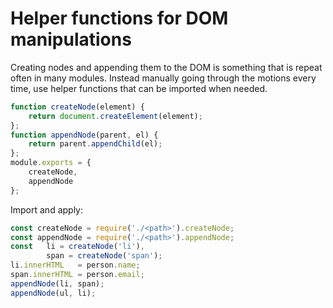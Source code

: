 # Helper functions for DOM manipulations
Creating nodes and appending them to the DOM is something that is repeat often in many modules. Instead manually going through the motions every time, use helper functions that can be imported when needed.
```Javascript
function createNode(element) {
    return document.createElement(element); 
};
function appendNode(parent, el) {
    return parent.appendChild(el); 
};
module.exports = {
    createNode,
    appendNode
};
```
Import and apply:
```Javascript
const createNode = require('./<path>').createNode;
const appendNode = require('./<path>').appendNode;
const   li = createNode('li'),
        span = createNode('span');
li.innerHTML   = person.name;
span.innerHTML = person.email;
appendNode(li, span);
appendNode(ul, li); 
```